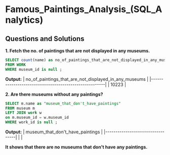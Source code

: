 # Famous_Paintings_Analysis_(SQL_Analytics)

## Questions and Solutions

**1. Fetch the no. of paintings that are not displayed in any museums.**

````SQL
SELECT count(name) as no_of_paintings_that_are_not_displayed_in_any_museums
FROM WORK 
WHERE museum_id is null ;
````
**Output:**
| no_of_paintings_that_are_not_displayed_in_any_museums |
|-------------------------------------------------------|
| 10223                                                 |

**2. Are there museums without any paintings?**

````SQL
SELECT m.name as "museum_that_don't_have_paintings"
FROM museum m
LEFT JOIN work w
on m.museum_id = w.museum_id
WHERE work_id is null ; 
````
**Output:**
| museum_that_don't_have_paintings |
|----------------------------------|
|                                  |

**It shows that there are no museums that don't have any paintings.**


